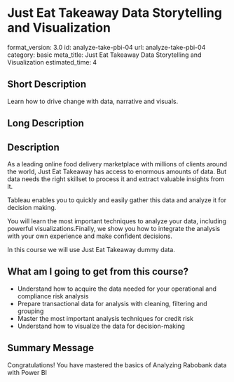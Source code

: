 # Just Eat Takeaway Data Storytelling and Visualization
format_version: 3.0
id: analyze-take-pbi-04
url: analyze-take-pbi-04
category: basic
meta_title: Just Eat Takeaway Data Storytelling and Visualization
estimated_time: 4


## Short Description

Learn how to drive change with data, narrative and visuals.

## Long Description

<div class="course_information description-div">
<h2>Description</h2>
<p>As a leading online food delivery marketplace with millions of clients around the world, Just Eat Takeaway has access to enormous amounts of data. But data needs the right skillset to process it and extract valuable insights from it.

Tableau enables you to quickly and easily gather this data and analyze it for decision making.</p>
<p>You will learn the most important techniques to analyze your data, including powerful visualizations.Finally, we show you how to integrate the analysis with your own experience and make confident decisions.</p>
<p>In this course we will use Just Eat Takeaway dummy data.</p>
</div>


<div class="course_information profits-div">
<h2>What am I going to get from this course?</h2>
<ul>
	<li>Understand how to acquire the data needed for your operational and compliance risk analysis</li>
	<li>Prepare transactional data for analysis with cleaning, filtering and grouping</li>
	<li>Master the most important analysis techniques for credit risk</li>
	<li>Understand how to visualize the data for decision-making</li>
</ul>
</div>



## Summary Message

Congratulations! You have mastered the basics of Analyzing Rabobank data with Power BI
